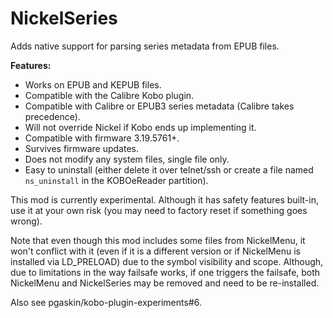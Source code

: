 # NickelSeries

Adds native support for parsing series metadata from EPUB files.

**Features:**
- Works on EPUB and KEPUB files.
- Compatible with the Calibre Kobo plugin.
- Compatible with Calibre or EPUB3 series metadata (Calibre takes precedence).
- Will not override Nickel if Kobo ends up implementing it.
- Compatible with firmware 3.19.5761+.
- Survives firmware updates.
- Does not modify any system files, single file only.
- Easy to uninstall (either delete it over telnet/ssh or create a file named `ns_uninstall` in the KOBOeReader partition).

This mod is currently experimental. Although it has safety features built-in, use it at your own risk (you may need to factory reset if something goes wrong).

Note that even though this mod includes some files from NickelMenu, it won't conflict with it (even if it is a different version or if NickelMenu is installed via LD_PRELOAD) due to the symbol visibility and scope. Although, due to limitations in the way failsafe works, if one triggers the failsafe, both NickelMenu and NickelSeries may be removed and need to be re-installed.

Also see pgaskin/kobo-plugin-experiments#6.
